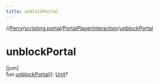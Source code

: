 ```yaml
---
title: unblockPortal
---
```

//[Perry](../../../index.html)/[scripting.portal](../index.html)/[PortalPlayerInteraction](index.html)/[unblockPortal](unblock-portal.html)



# unblockPortal



[jvm]\
fun [unblockPortal](unblock-portal.html)(): [Unit](https://kotlinlang.org/api/latest/jvm/stdlib/kotlin/-unit/index.html)?




